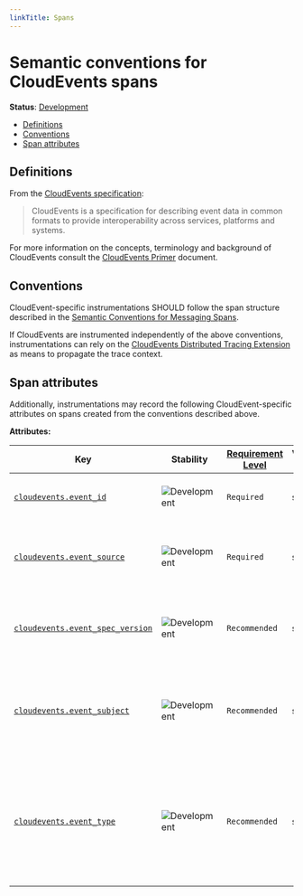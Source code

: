 ```yaml
---
linkTitle: Spans
---
```


# Semantic conventions for CloudEvents spans

**Status**: [Development][DocumentStatus]

<!-- prettier-ignore-start -->

<!-- toc -->

- [Definitions](#definitions)
- [Conventions](#conventions)
- [Span attributes](#span-attributes)

<!-- tocstop -->

<!-- prettier-ignore-end -->

## Definitions

From the
[CloudEvents specification](https://github.com/cloudevents/spec/blob/v1.0.2/cloudevents/spec.md#overview):

> CloudEvents is a specification for describing event data in common formats
> to provide interoperability across services, platforms and systems.

For more information on the concepts, terminology and background of CloudEvents
consult the
[CloudEvents Primer](https://github.com/cloudevents/spec/blob/v1.0.2/cloudevents/primer.md)
document.

## Conventions

CloudEvent-specific instrumentations SHOULD follow the span structure described in
the [Semantic Conventions for Messaging Spans](../messaging/messaging-spans.md).

If CloudEvents are instrumented independently of the above conventions,
instrumentations can rely on the
[CloudEvents Distributed Tracing Extension](https://github.com/cloudevents/spec/blob/v1.0.2/cloudevents/extensions/distributed-tracing.md)
as means to propagate the trace context.

## Span attributes

Additionally, instrumentations may record the following CloudEvent-specific
attributes on spans created from the conventions described above.

<!-- prettier-ignore-start -->
<!-- semconv cloudevents -->
<!-- NOTE: THIS TEXT IS AUTOGENERATED. DO NOT EDIT BY HAND. -->
<!-- see templates/registry/markdown/snippet.md.j2 -->
<!-- prettier-ignore-start -->
<!-- markdownlint-capture -->
<!-- markdownlint-disable -->

**Attributes:**

| Key | Stability | [Requirement Level](https://opentelemetry.io/docs/specs/semconv/general/attribute-requirement-level/) | Value Type | Description | Example Values |
|---|---|---|---|---|---|
| [`cloudevents.event_id`](/docs/registry/attributes/cloudevents.md) | ![Development](https://img.shields.io/badge/-development-blue) | `Required` | string | The [event_id](https://github.com/cloudevents/spec/blob/v1.0.2/cloudevents/spec.md#id) uniquely identifies the event. | `123e4567-e89b-12d3-a456-426614174000`; `0001` |
| [`cloudevents.event_source`](/docs/registry/attributes/cloudevents.md) | ![Development](https://img.shields.io/badge/-development-blue) | `Required` | string | The [source](https://github.com/cloudevents/spec/blob/v1.0.2/cloudevents/spec.md#source-1) identifies the context in which an event happened. | `https://github.com/cloudevents`; `/cloudevents/spec/pull/123`; `my-service` |
| [`cloudevents.event_spec_version`](/docs/registry/attributes/cloudevents.md) | ![Development](https://img.shields.io/badge/-development-blue) | `Recommended` | string | The [version of the CloudEvents specification](https://github.com/cloudevents/spec/blob/v1.0.2/cloudevents/spec.md#specversion) which the event uses. | `1.0` |
| [`cloudevents.event_subject`](/docs/registry/attributes/cloudevents.md) | ![Development](https://img.shields.io/badge/-development-blue) | `Recommended` | string | The [subject](https://github.com/cloudevents/spec/blob/v1.0.2/cloudevents/spec.md#subject) of the event in the context of the event producer (identified by source). | `mynewfile.jpg` |
| [`cloudevents.event_type`](/docs/registry/attributes/cloudevents.md) | ![Development](https://img.shields.io/badge/-development-blue) | `Recommended` | string | The [event_type](https://github.com/cloudevents/spec/blob/v1.0.2/cloudevents/spec.md#type) contains a value describing the type of event related to the originating occurrence. | `com.github.pull_request.opened`; `com.example.object.deleted.v2` |

<!-- markdownlint-restore -->
<!-- prettier-ignore-end -->
<!-- END AUTOGENERATED TEXT -->
<!-- endsemconv -->
<!-- prettier-ignore-end -->

[DocumentStatus]: https://opentelemetry.io/docs/specs/otel/document-status
